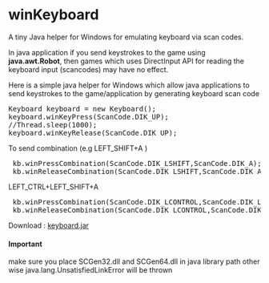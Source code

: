 # winKeyboard
A tiny Java helper for Windows for emulating keyboard via scan codes.

In java application if you send keystrokes to the game using <strong>java.awt.Robot</strong>, then games which uses DirectInput API for reading the keyboard input (scancodes) may have no effect.

Here is a simple java helper for Windows which allow java applications to send keystrokes to the game/application by generating keyboard scan code

<pre>
Keyboard keyboard = new Keyboard();
keyboard.winKeyPress(ScanCode.DIK_UP);
//Thread.sleep(1000);
keyboard.winKeyRelease(ScanCode.DIK_UP);
</pre>

To send combination (e.g LEFT_SHIFT+A )
<pre>
 kb.winPressCombination(ScanCode.DIK_LSHIFT,ScanCode.DIK_A);
 kb.winReleaseCombination(ScanCode.DIK_LSHIFT,ScanCode.DIK_A);
</pre>

LEFT_CTRL+LEFT_SHIFT+A
<pre>
 kb.winPressCombination(ScanCode.DIK_LCONTROL,ScanCode.DIK_LSHIFT,ScanCode.DIK_A);
 kb.winReleaseCombination(ScanCode.DIK_LCONTROL,ScanCode.DIK_LSHIFT,ScanCode.DIK_A);
</pre>


Download : <a href="https://drive.google.com/open?id=1AAR0YtvxChKn-7qirngXRfwt9yRwgoUt">keyboard.jar</a>

<div>
<h4>Important</h4>
make sure you place SCGen32.dll and SCGen64.dll in java library path other wise java.lang.UnsatisfiedLinkError will be thrown
</div>
